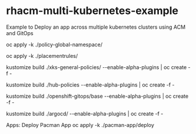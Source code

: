 # rhacm-multi-kubernetes-example

Example to Deploy an app across multiple kubernetes clusters using ACM and GitOps

oc apply -k ./policy-global-namespace/

oc apply -k ./placementrules/

kustomize build ./xks-general-policies/ --enable-alpha-plugins | oc create -f -

kustomize build ./hub-policies --enable-alpha-plugins | oc create -f -

kustomize build ./openshift-gitops/base --enable-alpha-plugins | oc create -f -

kustomize build ./argocd/ --enable-alpha-plugins | oc create -f -


Apps:
Deploy Pacman App
oc apply -k ./pacman-app/deploy
